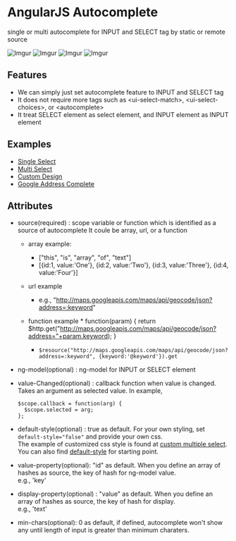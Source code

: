 AngularJS Autocomplete
======================
single or multi autocomplete for INPUT and SELECT tag by static or remote source 


![Imgur](http://i.imgur.com/Fj0avbY.png?1)
![Imgur](http://i.imgur.com/46crVoI.png?1)
![Imgur](http://i.imgur.com/1BhGlVn.png)
![Imgur](http://i.imgur.com/xFxsgUY.png)

Features
--------

  * We can simply just set autocomplete feature to INPUT and SELECT tag
  * It does not require more tags such as &lt;ui-select-match>, &lt;ui-select-choices>, or &lt;autocomplete>
  * It treat SELECT element as select element, and INPUT element as INPUT element


Examples
--------
  
  * [Single Select](http://rawgit.com/allenhwkim/angular-autocomplete/master/test/autocomplete.single.html)
  * [Multi Select](http://rawgit.com/allenhwkim/angular-autocomplete/master/test/autocomplete.multi.html)
  * [Custom Design](http://rawgit.com/allenhwkim/angular-autocomplete/master/test/autocomplete.multi.custom.html)
  * [Google Address Complete](http://rawgit.com/allenhwkim/angular-autocomplete/master/test/autocomplete.remote.html)


Attributes
--------

  * source(required) : scope variable or function which is identified as a source of autocomplete
    It coule be array, url, or a function

    * array example: 
      *  ["this", "is", "array", "of", "text"]
      * [{id:1, value:'One'}, {id:2, value:'Two'}, {id:3, value:'Three'}, {id:4, value:'Four'}]

    * url example
      * e.g., "http://maps.googleapis.com/maps/api/geocode/json?address=:keyword"

    * function example
      *
          function(param) { 
            return $http.get("http://maps.googleapis.com/maps/api/geocode/json?address="+param.keyword);
          }
      * `$resource("http://maps.googleapis.com/maps/api/geocode/json?address=:keyword", {keyword:'@keyword'}).get`

  * ng-model(optional) : ng-model for INPUT or SELECT element  
  * value-Changed(optional) : callback function when value is changed. Takes an argument as selected value.  In example,  

        $scope.callback = function(arg) {
          $scope.selected = arg;
        };

  * default-style(optional) : true as default. For your own styling, set `default-style="false"` and provide your own css.  
    The example of customized css style is found at [custom multiple select](https://rawgit.com/allenhwkim/angular-autocomplete/master/autocomplete.multi.custom.html).   
    You can also find [default-style](https://rawgit.com/allenhwkim/angular-autocomplete/master/default-style.css) for starting point.

  * value-property(optional): "id" as default. When you define an array of hashes as source, the key of hash for ng-model value.  
    e.g., 'key'
  * display-property(optional) : "value" as default. When you define an array of hashes as source, the key of hash for display.  
    e.g., 'text'
  * min-chars(optional): 0 as default, if defined, autocomplete won't show any until length of input is greater than minimum charaters.  
